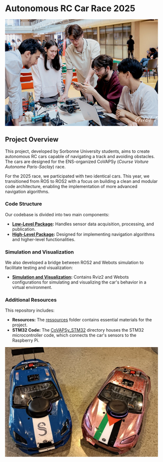 # Autonomous RC Car Race 2025

![Team at ENS](ressources/pictures/Us_at_COVAPsy.jpg)

## Project Overview

This project, developed by Sorbonne University students, aims to create autonomous RC cars capable of navigating a track and avoiding obstacles. The cars are designed for the ENS-organized CoVAPSy (*Course Voiture Autonome Paris-Saclay*) race.

For the 2025 race, we participated with two identical cars. This year, we transitioned from ROS to ROS2 with a focus on building a clean and modular code architecture, enabling the implementation of more advanced navigation algorithms.

### Code Structure

Our codebase is divided into two main components:

- **[Low-Level Package](https://github.com/SU-Bolides/low_level_ros2):** Handles sensor data acquisition, processing, and publication.
- **[High-Level Package](https://github.com/SU-Bolides/high_level_ros2):** Designed for implementing navigation algorithms and higher-level functionalities.

### Simulation and Visualization

We also developed a bridge between ROS2 and Webots simulation to facilitate testing and visualization:

- **[Simulation and Visualization](https://github.com/SU-Bolides/simulation_ros2):** Contains Rviz2 and Webots configurations for simulating and visualizing the car's behavior in a virtual environment.

### Additional Resources

This repository includes:

- **Resources:** The [ressources](ressources/) folder contains essential materials for the project.
- **STM32 Code:** The [CoVAPSy_STM32](CoVAPSy_STM32/) directory houses the STM32 microcontroller code, which connects the car's sensors to the Raspberry Pi.

![RC Cars](ressources/pictures/Voitures.png)
